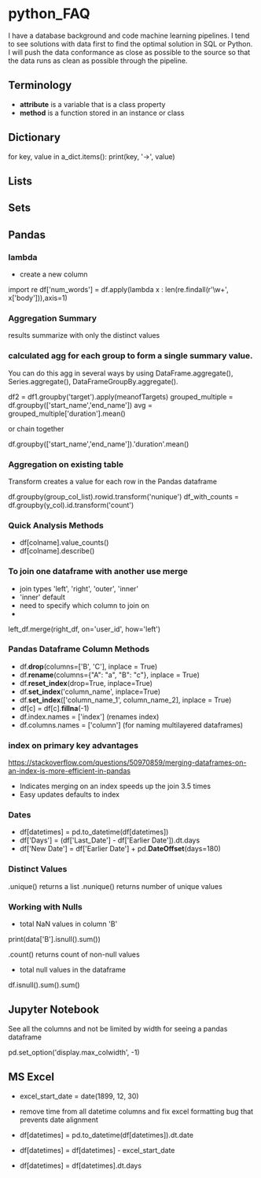 # python_FAQ

I have a database background and code machine learning pipelines. I tend to see solutions with data first to find the optimal solution in SQL or Python. I will push the data conformance as close as possible to the source so that the data runs as clean as possible through the pipeline.

## Terminology

- **attribute** is a variable that is a class property
- **method** is a function stored in an instance or class 

## Dictionary

for key, value in a_dict.items():
     print(key, '->', value)
     
## Lists

## Sets

## Pandas

### lambda

- create a new column

import re
df['num_words'] = df.apply(lambda x : len(re.findall(r'\w+', x['body'])),axis=1)

### Aggregation Summary

results summarize with only the distinct values 

### calculated agg for each group to form a single summary value. 

You can do this agg in several ways by using DataFrame.aggregate(), Series.aggregate(), DataFrameGroupBy.aggregate().
 
df2 = df1.groupby('target').apply(meanofTargets)
grouped_multiple = df.groupby(['start_name','end_name'])
avg = grouped_multiple['duration'].mean()

or chain together

df.groupby(['start_name','end_name']).'duration'.mean()

### Aggregation on existing table 

Transform creates a value for each row in the Pandas dataframe

df.groupby(group_col_list).rowid.transform('nunique')
df_with_counts = df.groupby(y_col).id.transform('count')

### Quick Analysis Methods

- df[colname].value_counts()
- df[colname].describe()

### To join one dataframe with another use merge

- join types 'left', 'right', 'outer', 'inner'
- 'inner' default
- need to specify which column to join on
- 
 
left_df.merge(right_df, on='user_id', how='left') 

### Pandas Dataframe Column Methods

- df.**drop**(columns=['B', 'C'], inplace = True)
- df.**rename**(columns={"A": "a", "B": "c"}, inplace = True)
- df.**reset_index**(drop=True, inplace=True)
- df.**set_index**('column_name', inplace=True)
- df.**set_index**(['column_name_1', column_name_2], inplace = True)
- df[c] = df[c].**fillna**(-1)
- df.index.names = ['index']  (renames index)
- df.columns.names = ['column'] (for naming multilayered dataframes)

### index on primary key advantages

https://stackoverflow.com/questions/50970859/merging-dataframes-on-an-index-is-more-efficient-in-pandas

- Indicates merging on an index speeds up the join 3.5 times
- Easy updates defaults to index

### Dates

- df[datetimes] = pd.to_datetime(df[datetimes])
- df['Days'] = (df['Last_Date'] - df['Earlier Date']).dt.days
- df['New Date'] =  df['Earlier Date'] + pd.**DateOffset**(days=180)

### Distinct Values

.unique() returns a list
.nunique() returns number of unique values

### Working with Nulls

- total NaN values in column 'B'

print(data['B'].isnull().sum())

.count() returns count of non-null values

- total null values in the dataframe

df.isnull().sum().sum()

## Jupyter Notebook

See all the columns and not be limited by width for seeing a pandas dataframe

pd.set_option('display.max_colwidth', -1)

## MS Excel 

- excel_start_date = date(1899, 12, 30)

- remove time from all datetime columns and fix excel formatting bug that prevents date alignment
    
- df[datetimes] = pd.to_datetime(df[datetimes]).dt.date
- df[datetimes] = df[datetimes] - excel_start_date
- df[datetimes] = df[datetimes].dt.days
   
